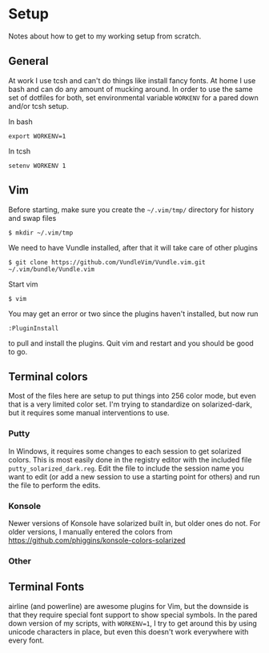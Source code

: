 # Setup
Notes about how to get to my working setup from scratch.
## General
At work I use tcsh and can't do things like install fancy fonts. At home I use bash and can do any amount of mucking around.  In order to use the same set of dotfiles for both, set environmental variable `WORKENV` for a pared down and/or tcsh setup.

In bash
```
export WORKENV=1
```
In tcsh
```
setenv WORKENV 1
```

## Vim
Before starting, make sure you create the `~/.vim/tmp/` directory for history and swap files
```
$ mkdir ~/.vim/tmp
```

We need to have Vundle installed, after that it will take care of other plugins
```
$ git clone https://github.com/VundleVim/Vundle.vim.git ~/.vim/bundle/Vundle.vim
```

Start vim
```
$ vim
```

You may get an error or two since the plugins haven't installed, but now run
```
:PluginInstall
```

to pull and install the plugins. Quit vim and restart and you should be good to go.

## Terminal colors
Most of the files here are setup to put things into 256 color mode, but even that is a very limited color set. I'm trying to standardize on solarized-dark, but it requires some manual interventions to use.
### Putty
In Windows, it requires some changes to each session to get solarized colors. This is most easily done in the registry editor with the included file `putty_solarized_dark.reg`.  Edit the file to include the session name you want to edit (or add a new session to use a starting point for others) and run the file to perform the edits.
### Konsole
Newer versions of Konsole have solarized built in, but older ones do not.  For older versions, I manually entered the colors from https://github.com/phiggins/konsole-colors-solarized
### Other
## Terminal Fonts
airline (and powerline) are awesome plugins for Vim, but the downside is that they require special font support to show special symbols.  In the pared down version of my scripts, with `WORKENV=1`, I try to get around this by using unicode characters in place, but even this doesn't work everywhere with every font.
